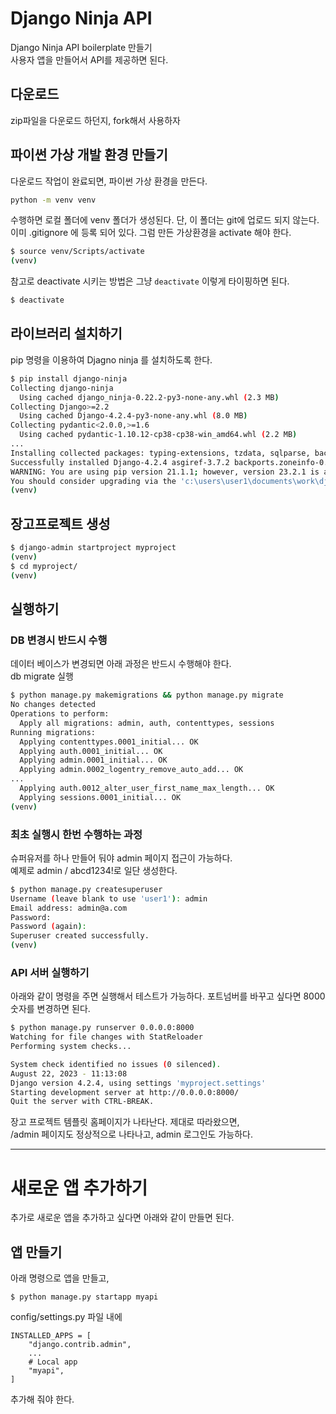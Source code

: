 # Django Ninja API

Django Ninja API boilerplate 만들기  
사용자 앱을 만들어서 API를 제공하면 된다.

## 다운로드

zip파일을 다운로드 하던지, fork해서 사용하자

## 파이썬 가상 개발 환경 만들기

다운로드 작업이 완료되면, 파이썬 가상 환경을 만든다.

```bash
python -m venv venv
```

수행하면 로컬 폴더에 venv 폴더가 생성된다. 단, 이 폴더는 git에 업로드 되지 않는다.  
이미 .gitignore 에 등록 되어 있다.
그럼 만든 가상환경을 activate 해야 한다.

```bash
$ source venv/Scripts/activate
(venv) 
```

참고로 deactivate 시키는 방법은 그냥 `deactivate` 이렇게 타이핑하면 된다.

```bash
$ deactivate
```


## 라이브러리 설치하기

pip 명령을 이용하여 Djagno ninja 를 설치하도록 한다.

```bash
$ pip install django-ninja
Collecting django-ninja
  Using cached django_ninja-0.22.2-py3-none-any.whl (2.3 MB)
Collecting Django>=2.2
  Using cached Django-4.2.4-py3-none-any.whl (8.0 MB)
Collecting pydantic<2.0.0,>=1.6
  Using cached pydantic-1.10.12-cp38-cp38-win_amd64.whl (2.2 MB)
...
Installing collected packages: typing-extensions, tzdata, sqlparse, backports.zoneinfo, asgiref, pydantic, Django, django-ninja
Successfully installed Django-4.2.4 asgiref-3.7.2 backports.zoneinfo-0.2.1 django-ninja-0.22.2 pydantic-1.10.12 sqlparse-0.4.4 typing-extensions-4.7.1 tzdata-2023.3
WARNING: You are using pip version 21.1.1; however, version 23.2.1 is available.
You should consider upgrading via the 'c:\users\user1\documents\work\djangoninjaapi_boilerplate_bjnhur\venv\scripts\python.exe -m pip install --upgrade pip' command.
(venv) 
```

## 장고프로젝트 생성

```bash
$ django-admin startproject myproject
(venv) 
$ cd myproject/
(venv) 
```

## 실행하기

### DB 변경시 반드시 수행

데이터 베이스가 변경되면 아래 과정은 반드시 수행해야 한다.  
db migrate 실행

```bash
$ python manage.py makemigrations && python manage.py migrate
No changes detected
Operations to perform:
  Apply all migrations: admin, auth, contenttypes, sessions
Running migrations:
  Applying contenttypes.0001_initial... OK
  Applying auth.0001_initial... OK
  Applying admin.0001_initial... OK
  Applying admin.0002_logentry_remove_auto_add... OK
...
  Applying auth.0012_alter_user_first_name_max_length... OK
  Applying sessions.0001_initial... OK
(venv) 
```

### 최초 실행시 한번 수행하는 과정

슈퍼유저를 하나 만들어 둬야 admin 페이지 접근이 가능하다.  
예제로 admin / abcd1234!로 일단 생성한다.

```bash
$ python manage.py createsuperuser
Username (leave blank to use 'user1'): admin
Email address: admin@a.com
Password: 
Password (again):
Superuser created successfully.
(venv) 
```


### API 서버 실행하기

아래와 같이 명령을 주면 실행해서 테스트가 가능하다. 포트넘버를 바꾸고 싶다면 8000 숫자를 변경하면 된다.

```bash
$ python manage.py runserver 0.0.0.0:8000
Watching for file changes with StatReloader
Performing system checks...

System check identified no issues (0 silenced).
August 22, 2023 - 11:13:08
Django version 4.2.4, using settings 'myproject.settings'
Starting development server at http://0.0.0.0:8000/
Quit the server with CTRL-BREAK.

```

장고 프로젝트 템플릿 홈페이지가 나타난다. 제대로 따라왔으면,  
/admin 페이지도 정상적으로 나타나고, admin 로그인도 가능하다.  

---

# 새로운 앱 추가하기

추가로 새로운 앱을 추가하고 싶다면 아래와 같이 만들면 된다.
## 앱 만들기

아래 명령으로 앱을 만들고, 
```
$ python manage.py startapp myapi
```
config/settings.py 파일 내에
```
INSTALLED_APPS = [
    "django.contrib.admin",
    ...
    # Local app
    "myapi",
]
```
추가해 줘야 한다.

